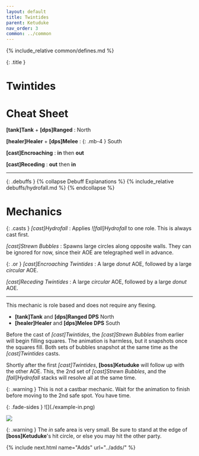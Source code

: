 ```yaml
---
layout: default
title: Twintides
parent: Ketuduke
nav_order: 3
common: ../common
---
```


{% include_relative common/defines.md %}

{: .title }
# Twintides

# Cheat Sheet
**[tank]Tank** + **[dps]Ranged**
: North

**[healer]Healer** + **[dps]Melee**
: {: .mb-4 } South

**[cast]Encroaching**
: **in** then **out**

**[cast]Receding**
: **out** then **in**

-----

{: .debuffs }
{% collapse Debuff Explanations %}
{% include_relative debuffs/hydrofall.md %}
{% endcollapse %}

# Mechanics

{: .casts }
*[cast]Hydrofall*
: Applies *![fall]Hydrofall* to one role. This is always cast first.

*[cast]Strewn Bubbles*
: Spawns large circles along opposite walls. They can be ignored for now,
  since their AOE are telegraphed well in advance.

{: .or } *[cast]Encroaching Twintides*
: A large *donut* AOE, followed by a large *circular* AOE.

*[cast]Receding Twintides*
: A large *circular* AOE, followed by a large *donut* AOE.

-----

This mechanic is role based and does not require any flexing.

* **[tank]Tank** and **[dps]Ranged DPS** North
* **[healer]Healer** and **[dps]Melee DPS** South

Before the cast of *[cast]Twintides*, the *[cast]Strewn Bubbles* from earlier
will begin filling squares. The animation is harmless, but it snapshots once the
squares fill. Both sets of bubbles snapshot at the same time as the
*[cast]Twintides* casts.

Shortly after the first *[cast]Twintides*, **[boss]Ketuduke** will follow up
with the other AOE. This, the 2nd set of *[cast]Strewn Bubbles*, and the
*[fall]Hydrofall* stacks will resolve all at the same time.

{: .warning }
This is not a castbar mechanic. Wait for the animation to finish before moving
to the 2nd safe spot. You have time.

<div class="mechanics" markdown="1">
{: .fade-sides }
![](./example-in.png)

![](./example-out.png)
</div>

{: .warning }
The *in* safe area is very small. Be sure to stand at the edge of
**[boss]Ketuduke**'s hit circle, or else you may hit the other party.

{% include next.html name="Adds" url="../adds/" %}
